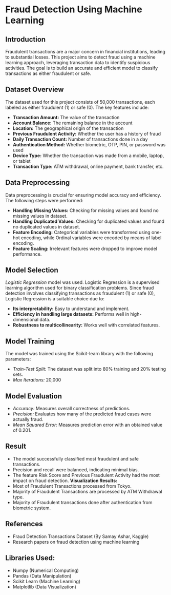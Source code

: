 # Fraud Detection Using Machine Learning
## Introduction
Fraudulent transactions are a major concern in financial institutions, leading to substantial losses. This project aims to detect fraud using a machine learning approach, leveraging transaction data to identify suspicious activities. The goal is to build an accurate and efficient model to classify transactions as either fraudulent or safe.
## Dataset Overview
The dataset used for this project consists of 50,000 transactions, each labeled as either fraudulent (1) or safe (0). The key features include:
- **Transaction Amount:** The value of the transaction
- **Account Balance:** The remaining balance in the account
- **Location:** The geographical origin of the transaction
- **Previous Fraudulent Activity:** Whether the user has a history of fraud
- **Daily Transaction Count:** Number of transactions done in a day
- **Authentication Method:** Whether biometric, OTP, PIN, or password was used
- **Device Type:** Whether the transaction was made from a mobile, laptop, or tablet
- **Transaction Type:** ATM withdrawal, online payment, bank transfer, etc.
## Data Preprocessing
Data preprocessing is crucial for ensuring model accuracy and efficiency. The following steps were performed:
- **Handling Missing Values:** Checking for missing values and found no missing values in dataset.
- **Handling Duplicated Values:** Checking for duplicated values and found no duplicated values in dataset.
- **Feature Encoding:** Categorical variables were transformed using one-hot encoding, while Ordinal variables were encoded by means of label encoding.
- **Feature Scaling:** Irrelevant features were dropped to improve model performance.
## Model Selection
*Logistic Regression* model was used. Logistic Regression is a supervised learning algorithm used for binary classification problems. Since fraud detection involves classifying transactions as fraudulent (1) or safe (0), Logistic Regression is a suitable choice due to:
- **Its interpretability:** Easy to understand and implement.
- **Efficiency in handling large datasets:** Performs well in high-dimensional data.
- **Robustness to multicollinearity:** Works well with correlated features.
## Model Training
The model was trained using the Scikit-learn library with the following parameters:
- *Train-Test Split:* The dataset was split into 80% training and 20% testing sets.
- *Max Iterations:* 20,000
## Model Evaluation
- *Accuracy:* Measures overall correctness of predictions.
- *Precision:* Evaluates how many of the predicted fraud cases were actually fraud.
- *Mean Squared Error:* Measures prediction error with an obtained value of 0.201.
## Result
- The model successfully classified most fraudulent and safe transactions.
- Precision and recall were balanced, indicating minimal bias.
- The feature Risk Score and Previous Fraudulent Activity had the most impact on fraud detection.
**Visualization Results:**
- Most of Fraudulent Transactions processed from Tokyo.
- Majority of Fraudulent Transactions are processed by ATM Withdrawal type.
- Majority of Fraudulent transactions done after authentication from biometric system.
## References
- Fraud Detection Transactions Dataset (By Samay Ashar, Kaggle)
- Research papers on fraud detection using machine learning
## Libraries Used:
- Numpy (Numerical Computing)
- Pandas (Data Manipulation)
- Scikit Learn (Machine Learning)
- Matplotlib (Data Visualization)
